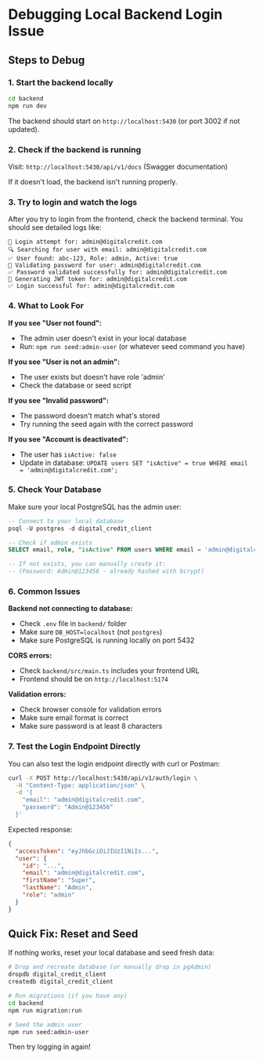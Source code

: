 # Debugging Local Backend Login Issue

## Steps to Debug

### 1. Start the backend locally

```bash
cd backend
npm run dev
```

The backend should start on `http://localhost:5430` (or port 3002 if not updated).

### 2. Check if the backend is running

Visit: `http://localhost:5430/api/v1/docs` (Swagger documentation)

If it doesn't load, the backend isn't running properly.

### 3. Try to login and watch the logs

After you try to login from the frontend, check the backend terminal. You should see detailed logs like:

```
🔄 Login attempt for: admin@digitalcredit.com
🔍 Searching for user with email: admin@digitalcredit.com
✅ User found: abc-123, Role: admin, Active: true
🔐 Validating password for user: admin@digitalcredit.com
✅ Password validated successfully for: admin@digitalcredit.com
🎫 Generating JWT token for: admin@digitalcredit.com
✅ Login successful for: admin@digitalcredit.com
```

### 4. What to Look For

**If you see "User not found":**

- The admin user doesn't exist in your local database
- Run: `npm run seed:admin-user` (or whatever seed command you have)

**If you see "User is not an admin":**

- The user exists but doesn't have role 'admin'
- Check the database or seed script

**If you see "Invalid password":**

- The password doesn't match what's stored
- Try running the seed again with the correct password

**If you see "Account is deactivated":**

- The user has `isActive: false`
- Update in database: `UPDATE users SET "isActive" = true WHERE email = 'admin@digitalcredit.com';`

### 5. Check Your Database

Make sure your local PostgreSQL has the admin user:

```sql
-- Connect to your local database
psql -U postgres -d digital_credit_client

-- Check if admin exists
SELECT email, role, "isActive" FROM users WHERE email = 'admin@digitalcredit.com';

-- If not exists, you can manually create it:
-- (Password: Admin@123456 - already hashed with bcrypt)
```

### 6. Common Issues

**Backend not connecting to database:**

- Check `.env` file in `backend/` folder
- Make sure `DB_HOST=localhost` (not `postgres`)
- Make sure PostgreSQL is running locally on port 5432

**CORS errors:**

- Check `backend/src/main.ts` includes your frontend URL
- Frontend should be on `http://localhost:5174`

**Validation errors:**

- Check browser console for validation errors
- Make sure email format is correct
- Make sure password is at least 8 characters

### 7. Test the Login Endpoint Directly

You can also test the login endpoint directly with curl or Postman:

```bash
curl -X POST http://localhost:5430/api/v1/auth/login \
  -H "Content-Type: application/json" \
  -d '{
    "email": "admin@digitalcredit.com",
    "password": "Admin@123456"
  }'
```

Expected response:

```json
{
  "accessToken": "eyJhbGciOiJIUzI1NiIs...",
  "user": {
    "id": "...",
    "email": "admin@digitalcredit.com",
    "firstName": "Super",
    "lastName": "Admin",
    "role": "admin"
  }
}
```

## Quick Fix: Reset and Seed

If nothing works, reset your local database and seed fresh data:

```bash
# Drop and recreate database (or manually drop in pgAdmin)
dropdb digital_credit_client
createdb digital_credit_client

# Run migrations (if you have any)
cd backend
npm run migration:run

# Seed the admin user
npm run seed:admin-user
```

Then try logging in again!
